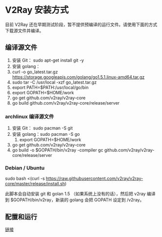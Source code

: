 # V2Ray 安装方式

目前 V2Ray 还在早期测试阶段，暂不提供预编译的运行文件。请使用下面的方式下载源文件并编译。

## 编译源文件
1. 安装 Git： sudo apt-get install git -y
2. 安装 golang：
  1. curl -o go_latest.tar.gz https://storage.googleapis.com/golang/go1.5.1.linux-amd64.tar.gz
  2. sudo tar -C /usr/local -xzf go_latest.tar.gz
  3. export PATH=$PATH:/usr/local/go/bin
  4. export GOPATH=$HOME/work
3. go get github.com/v2ray/v2ray-core
4. go build github.com/v2ray/v2ray-core/release/server

### archlinux 编译源文件
1. 安装 Git： sudo pacman -S git
2. 安装 golang：sudo pacman -S go
   1. export GOPATH=$HOME/work
3. go get github.com/v2ray/v2ray-core
4. go build -o $GOPATH/bin/v2ray -compiler gc github.com/v2ray/v2ray-core/release/server

### Debian / Ubuntu
sudo bash <(curl -s https://raw.githubusercontent.com/v2ray/v2ray-core/master/release/install.sh)

此脚本会自动安装 git 和 golan 1.5 （如果系统上没有的话），然后把 v2ray 编译到 $GOPATH/bin/v2ray，新装的 golang 会把 GOPATH 设定到 /v2ray。


## 配置和运行
[链接](https://github.com/V2Ray/v2ray-core/blob/master/spec/guide.md)
